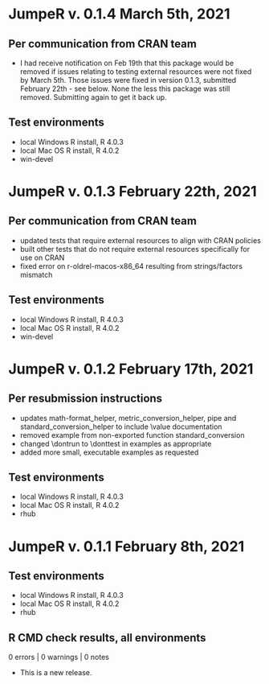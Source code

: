 # JumpeR v. 0.1.4 March 5th, 2021
## Per communication from CRAN team
* I had receive notification on Feb 19th that this package would be removed if issues relating to testing external resources were not fixed by March 5th.  Those issues were fixed in version 0.1.3, submitted February 22th - see below.  None the less this package was still removed.  Submitting again to get it back up.

## Test environments
* local Windows R install, R 4.0.3
* local Mac OS R install, R 4.0.2
* win-devel

# JumpeR v. 0.1.3 February 22th, 2021
## Per communication from CRAN team
* updated tests that require external resources to align with CRAN policies
* built other tests that do not require external resources specifically for use on CRAN
* fixed error on r-oldrel-macos-x86_64 resulting from strings/factors mismatch

## Test environments
* local Windows R install, R 4.0.3
* local Mac OS R install, R 4.0.2
* win-devel

# JumpeR v. 0.1.2 February 17th, 2021
## Per resubmission instructions ##
* updates math-format_helper, metric_conversion_helper, pipe and standard_conversion_helper to include \value documentation
* removed example from non-exported function standard_conversion
* changed \dontrun to \donttest in examples as appropriate
* added more small, executable examples as requested

## Test environments
* local Windows R install, R 4.0.3
* local Mac OS R install, R 4.0.2
* rhub

# JumpeR v. 0.1.1 February 8th, 2021
## Test environments
* local Windows R install, R 4.0.3
* local Mac OS R install, R 4.0.2
* rhub


## R CMD check results, all environments

0 errors | 0 warnings | 0 notes

* This is a new release.

